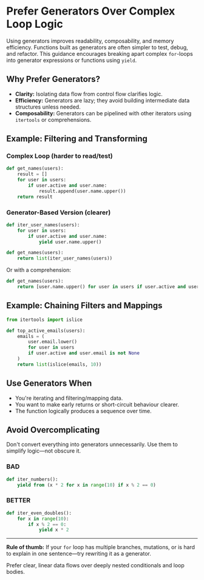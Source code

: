 # Prefer Generators Over Complex Loop Logic

Using generators improves readability, composability, and memory efficiency.
Functions built as generators are often simpler to test, debug, and refactor.
This guidance encourages breaking apart complex `for`-loops into generator
expressions or functions using `yield`.

## Why Prefer Generators?

- **Clarity:** Isolating data flow from control flow clarifies logic.
- **Efficiency:** Generators are lazy; they avoid building intermediate data
  structures unless needed.
- **Composability:** Generators can be pipelined with other iterators using
  `itertools` or comprehensions.

## Example: Filtering and Transforming

### Complex Loop (harder to read/test)

```python
def get_names(users):
    result = []
    for user in users:
        if user.active and user.name:
            result.append(user.name.upper())
    return result
```

### Generator-Based Version (clearer)

```python
def iter_user_names(users):
    for user in users:
        if user.active and user.name:
            yield user.name.upper()

def get_names(users):
    return list(iter_user_names(users))
```

Or with a comprehension:

```python
def get_names(users):
    return [user.name.upper() for user in users if user.active and user.name]
```

## Example: Chaining Filters and Mappings

```python
from itertools import islice

def top_active_emails(users):
    emails = (
        user.email.lower()
        for user in users
        if user.active and user.email is not None
    )
    return list(islice(emails, 10))
```

## Use Generators When

- You're iterating and filtering/mapping data.
- You want to make early returns or short-circuit behaviour clearer.
- The function logically produces a sequence over time.

## Avoid Overcomplicating

Don't convert everything into generators unnecessarily. Use them to simplify
logic—not obscure it.

### BAD

```python
def iter_numbers():
    yield from (x * 2 for x in range(10) if x % 2 == 0)
```

### BETTER

```python
def iter_even_doubles():
    for x in range(10):
        if x % 2 == 0:
            yield x * 2
```

______________________________________________________________________

**Rule of thumb:** If your `for` loop has multiple branches, mutations, or is
hard to explain in one sentence—try rewriting it as a generator.

Prefer clear, linear data flows over deeply nested conditionals and loop bodies.
